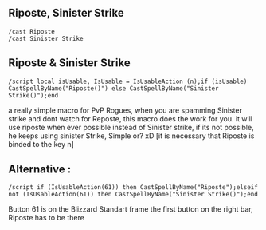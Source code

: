 ## Riposte, Sinister Strike
```
/cast Riposte
/cast Sinister Strike
```

## Riposte & Sinister Strike
```
/script local isUsable, IsUsable = IsUsableAction (n);if (isUsable) CastSpellByName("Riposte()") else CastSpellByName("Sinister Strike()");end
```
a really simple macro for PvP Rogues, when you are spamming Sinister strike and dont watch for Reposte, this macro does the work for you.
it will use riposte when ever possible instead of Sinister strike, if its not possible, he keeps using sinister Strike, Simple or? xD
[it is necessary that Riposte is binded to the key n]

## Alternative :
```
/script if (IsUsableAction(61)) then CastSpellByName("Riposte");elseif not (IsUsableAction(61)) then CastSpellByName("Sinister Strike()");end
```
Button 61 is on the Blizzard Standart frame the first button on the right bar, Riposte has to be there